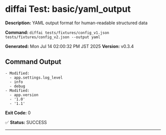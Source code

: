 # diffai Test: basic/yaml_output

**Description:** YAML output format for human-readable structured data

**Command:** `diffai tests/fixtures/config_v1.json tests/fixtures/config_v2.json --output yaml`

**Generated:** Mon Jul 14 02:00:32 PM JST 2025
**Version:** v0.3.4

## Command Output

```
- Modified:
  - app.settings.log_level
  - info
  - debug
- Modified:
  - app.version
  - '1.0'
  - '1.1'

```

**Exit Code:** 0

✅ **Status:** SUCCESS

---
